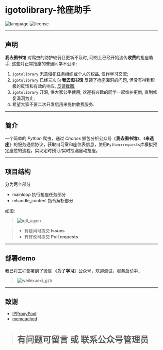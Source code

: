 
# igotolibrary-抢座助手
![language](https://img.shields.io/badge/language-python3.x-green.svg) 
![license](https://img.shields.io/badge/LICENSE-MIT-brightgreen.svg)

------

## 声明
**我去图书馆** 对爬虫的防护较弱且更新不及时, 网络上已经开始流传**收费**的抢座助手; 这些对正常抢座的普通同学不公平; 
1. ``` igotolibrary ```  无意侵犯任务组织或个人的权益, 仅作学习交流; 
2. ``` igotolibrary ```  已经三次向 **我去图书馆** 反馈了抢座漏洞的问题, 但没有得到积极的反馈和有效的响应, [反馈截图](https://github.com/qmppz/igotolibrary/blob/master/fankui_screenshot.jpeg);
3. ``` igotolibrary ``` 开源, 供大家公平使用; 欢迎有兴趣的同学一起维护更新, 直到修复漏洞为止;
4. 希望大家不要二次开发后用来提供收费服务.

------

## 简介
一个简单的 *Python* 爬虫，通过 *Charles* 抓包分析公众号《**我去图书馆**》、《**来选座**》的服务通信协议，获取自习室和座位表信息，使用```Python```+```requests```库模拟预定座位的流程，实现定时预订/实时捡漏自动抢座。

------

## 项目结构
分为两个部分 
* mainloop 执行抢座任务部分
* mhandle_content 指令解析部分

如图:

> ![igtl_again](https://github.com/qmppz/igotolibrary/blob/master/igtl-again.png)


> * 有疑问可提交 **Issues**
> * 有修改可提交 **Pull requests**

------

## 部署demo
我已将工程部署到了微信 《**为了学习**》公众号，欢迎测试，服务启动中...

> ![weilexuexi_gzh](https://github.com/RenjiaLu9527/igotolibrary/blob/master/qrcode.png)

------

## 致谢
* [IPProxyPool](https://github.com/qiyeboy/IPProxyPool)
* [memcached](https://github.com/memcached/memcached)

> # 有问题可留言 或 联系公众号管理员

